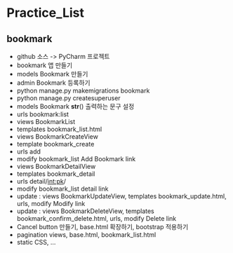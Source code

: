 # Practice_List
## bookmark
- github 소스 -> PyCharm 프로젝트
- bookmark 앱 만들기
- models Bookmark 만들기
- admin Bookmark 등록하기
- python manage.py makemigrations bookmark
- python manage.py createsuperuser
- models Bookmark __str__() 출력하는 문구 설정
- urls bookmark:list
- views BookmarkList
- templates bookmark_list.html
- views BookmarkCreateView
- template bookmark_create
- urls add
- modify bookmark_list Add Bookmark link
- views BookmarkDetailView
- templates bookmark_detail
- urls detail/<int:pk>/
- modify bookmark_list detail link
- update : views BookmarkUpdateView, templates bookmark_update.html, urls, modify Modify link
- update : views BookmarkDeleteView, templates bookmark_confirm_delete.html, urls, modify Delete link
- Cancel button 만들기, base.html 확장하기, bootstrap 적용하기
- pagination views, base.html, bookmark_list.html
- static CSS, ...